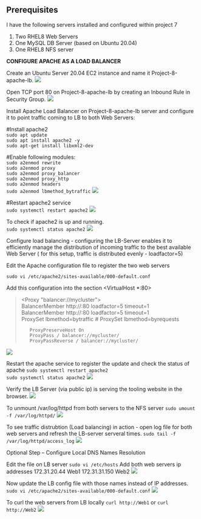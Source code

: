 
## Prerequisites 
I have the following servers installed and configured within project 7

1. Two RHEL8 Web Servers
2. One MySQL DB Server (based on Ubuntu 20.04)
3. One RHEL8 NFS server


**CONFIGURE APACHE AS A LOAD BALANCER**

Create an Ubuntu Server 20.04 EC2 instance and name it Project-8-apache-lb.
![](images/1.PNG)

Open TCP port 80 on Project-8-apache-lb by creating an Inbound Rule in Security Group.
![](images/2.PNG)

Install Apache Load Balancer on Project-8-apache-lb server and configure it to point traffic coming to LB to both Web Servers:

#Install apache2  
`sudo apt update`  
`sudo apt install apache2 -y`    
`sudo apt-get install libxml2-dev`

#Enable following modules:  
`sudo a2enmod rewrite`   
`sudo a2enmod proxy`  
`sudo a2enmod proxy_balancer`  
`sudo a2enmod proxy_http`  
`sudo a2enmod headers`  
`sudo a2enmod lbmethod_bytraffic`
![](images/3.PNG)

#Restart apache2 service  
`sudo systemctl restart apache2`
![](images/4.PNG)

To check if apache2 is up and running.   
`sudo systemctl status apache2`
![](images/5.PNG)

Configure load balancing - configuring the LB-Server enables it to efficiently manage the distribution of incoming traffic to the best available Web Server ( for this setup, traffic is distributed evenly - loadfactor=5)      

Edit the Apache configuration file to register the two web servers

`sudo vi /etc/apache2/sites-available/000-default.conf`

Add this configuration into the section <VirtualHost *:80> 


> <Proxy "balancer://mycluster">  
>        BalancerMember http://<WebServer1-Private-IP-Address>:80 loadfactor=5 timeout=1       
>        BalancerMember http://<WebServer2-Private-IP-Address>:80 loadfactor=5 timeout=1    
>        ProxySet lbmethod=bytraffic
>        # ProxySet lbmethod=byrequests   
>
>
> </Proxy>
>
>
>        ProxyPreserveHost On      
>        ProxyPass / balancer://mycluster/    
>        ProxyPassReverse / balancer://mycluster/    

![](images/6.PNG)

Restart the apache service to register the update and check the status of apache
`sudo systemctl restart apache2`    
`sudo systemctl status apache2`
![](images/7.PNG)

Verify the LB Server (via public ip) is serving the tooling website in the browser.
![](images/8.PNG)

To unmount /var/log/httpd from both servers to the NFS server
`sudo umount -f /var/log/httpd/`
![](images/9.PNG)

To see traffic distrubtion (Load balancing) in action - open log file for both web servers and refresh the LB-server serveral times.
`sudo tail -f /var/log/httpd/access_log`
![](images/10.PNG)

Optional Step – Configure Local DNS Names Resolution

Edit the file on LB server
`sudo vi /etc/hosts`
Add both web servers ip addresses 
172.31.20.44 Web1
172.31.31.150 Web2
![](images/11.PNG)

Now update the LB config file with those names instead of IP addresses.
`sudo vi /etc/apache2/sites-available/000-default.conf`
![](images/12.PNG)

To curl the web servers from LB locally
`curl http://Web1` or `curl http://Web2`
![](images/13.PNG)


